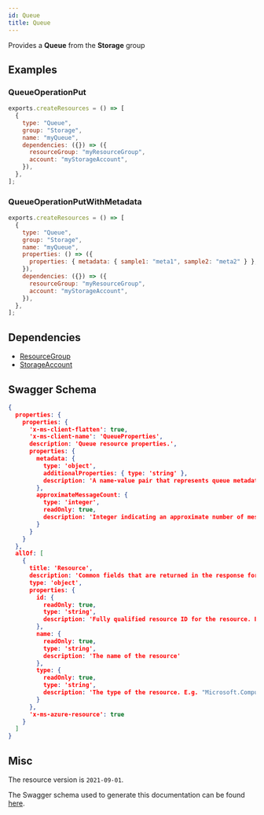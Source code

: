 ```yaml
---
id: Queue
title: Queue
---
```

Provides a **Queue** from the **Storage** group
## Examples
### QueueOperationPut
```js
exports.createResources = () => [
  {
    type: "Queue",
    group: "Storage",
    name: "myQueue",
    dependencies: ({}) => ({
      resourceGroup: "myResourceGroup",
      account: "myStorageAccount",
    }),
  },
];

```

### QueueOperationPutWithMetadata
```js
exports.createResources = () => [
  {
    type: "Queue",
    group: "Storage",
    name: "myQueue",
    properties: () => ({
      properties: { metadata: { sample1: "meta1", sample2: "meta2" } },
    }),
    dependencies: ({}) => ({
      resourceGroup: "myResourceGroup",
      account: "myStorageAccount",
    }),
  },
];

```
## Dependencies
- [ResourceGroup](../Resources/ResourceGroup.md)
- [StorageAccount](../Storage/StorageAccount.md)
## Swagger Schema
```json
{
  properties: {
    properties: {
      'x-ms-client-flatten': true,
      'x-ms-client-name': 'QueueProperties',
      description: 'Queue resource properties.',
      properties: {
        metadata: {
          type: 'object',
          additionalProperties: { type: 'string' },
          description: 'A name-value pair that represents queue metadata.'
        },
        approximateMessageCount: {
          type: 'integer',
          readOnly: true,
          description: 'Integer indicating an approximate number of messages in the queue. This number is not lower than the actual number of messages in the queue, but could be higher.'
        }
      }
    }
  },
  allOf: [
    {
      title: 'Resource',
      description: 'Common fields that are returned in the response for all Azure Resource Manager resources',
      type: 'object',
      properties: {
        id: {
          readOnly: true,
          type: 'string',
          description: 'Fully qualified resource ID for the resource. Ex - /subscriptions/{subscriptionId}/resourceGroups/{resourceGroupName}/providers/{resourceProviderNamespace}/{resourceType}/{resourceName}'
        },
        name: {
          readOnly: true,
          type: 'string',
          description: 'The name of the resource'
        },
        type: {
          readOnly: true,
          type: 'string',
          description: 'The type of the resource. E.g. "Microsoft.Compute/virtualMachines" or "Microsoft.Storage/storageAccounts"'
        }
      },
      'x-ms-azure-resource': true
    }
  ]
}
```
## Misc
The resource version is `2021-09-01`.

The Swagger schema used to generate this documentation can be found [here](https://github.com/Azure/azure-rest-api-specs/tree/main/specification/storage/resource-manager/Microsoft.Storage/stable/2021-09-01/queue.json).
